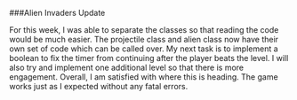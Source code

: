 ###Alien Invaders Update

For this week, I was able to separate the classes so that reading the code would be much easier. The projectile class and alien class now have their own set of code which can be called over. My next task is to implement a boolean to fix the timer from continuing after the player beats the level. I will also try and implement one additional level so that there is more engagement. Overall, I am satisfied with where this is heading. The game works just as I expected without any fatal errors.
